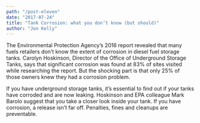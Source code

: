 ```yaml
---
path: "/post-eleven" 
date: "2017-07-24"
title: "Tank Corrosion: what you don’t know (but should)"
author: "Jon Kelly"
---
```


The Environmental Protection Agency’s 2016 report revealed that many fuels retailers don’t know the extent of corrosion in diesel fuel storage tanks. Carolyn Hoskinson, Director of the Office of Underground Storage Tanks, says that significant corrosion was found at 83% of sites visited while researching the report. But the shocking part is that only 25% of those owners knew they had a corrosion problem. 

If you have underground storage tanks, it’s essential to find out if your tanks have corroded and are now leaking. Hoskinson and EPA colleague Mark Barolo suggest that you take a closer look inside your tank. If you have corrosion, a release isn’t far off. Penalties, fines and cleanups are preventable.